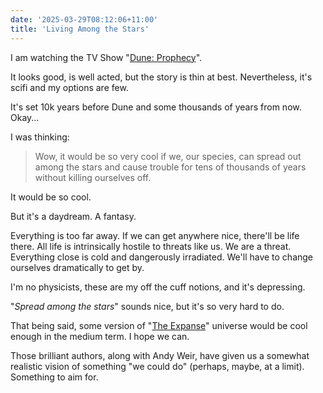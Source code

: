 ```yaml
---
date: '2025-03-29T08:12:06+11:00'
title: 'Living Among the Stars'
---
```


I am watching the TV Show "[Dune: Prophecy](https://en.wikipedia.org/wiki/Dune:_Prophecy)".

It looks good, is well acted, but the story is thin at best. Nevertheless, it's scifi and my options are few.

It's set 10k years before Dune and some thousands of years from now. Okay...

I was thinking:

> Wow, it would be so very cool if we, our species, can spread out among the stars and cause trouble for tens of thousands of years without killing ourselves off.

It would be so cool.

But it's a daydream. A fantasy.

Everything is too far away. If we can get anywhere nice, there'll be life there. All life is intrinsically hostile to threats like us. We are a threat. Everything close is cold and dangerously irradiated. We'll have to change ourselves dramatically to get by.

I'm no physicists, these are my off the cuff notions, and it's depressing.

"_Spread among the stars_" sounds nice, but it's so very hard to do.

That being said, some version of "[The Expanse](https://en.wikipedia.org/wiki/The_Expanse_(novel_series))" universe would be cool enough in the medium term. I hope we can.

Those brilliant authors, along with Andy Weir, have given us a somewhat realistic vision of something "we could do" (perhaps, maybe, at a limit). Something to aim for.

